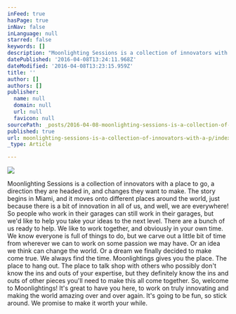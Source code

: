 ```yaml
---
inFeed: true
hasPage: true
inNav: false
inLanguage: null
starred: false
keywords: []
description: "Moonlighting Sessions is a collection of innovators with a place to go, a direction they are headed in, and changes they want to make. The story begins in Miami, and it moves onto different places around the world, just because there is a bit of innovation in all of us, and well, we are everywhere!\_So people who work in their garages can still work in their garages, but we'd like to help you take your ideas to the next level. There are a bunch of us ready to help. We like to work together, and obviously in your own time. We know everyone is full of things to do, but we carve out a little bit of time from wherever we can to work on some passion we may have. Or an idea we think can change the world. Or a dream we finally decided to make come true. We always find the time. Moonlightings gives you the place. The place to hang out. The place to talk shop with others who possibly don't know the ins and outs of your expertise, but they definitely know the ins and outs of other pieces you'll need to make this all come together. So, welcome to Moonlightings! It's great to have you here, to work on truly innovating and making the world amazing over and over again. It's going to be fun, so stick around. We promise to make it worth your while.\_"
datePublished: '2016-04-08T13:24:11.968Z'
dateModified: '2016-04-08T13:23:15.959Z'
title: ''
author: []
authors: []
publisher:
  name: null
  domain: null
  url: null
  favicon: null
sourcePath: _posts/2016-04-08-moonlighting-sessions-is-a-collection-of-innovators-with-a-p.md
published: true
url: moonlighting-sessions-is-a-collection-of-innovators-with-a-p/index.html
_type: Article

---
```

![](https://the-grid-user-content.s3-us-west-2.amazonaws.com/ec4875f5-f907-47be-bd8f-04c91afeda6b.png)

Moonlighting Sessions is a collection of innovators with a place to go, a direction they are headed in, and changes they want to make. The story begins in Miami, and it moves onto different places around the world, just because there is a bit of innovation in all of us, and well, we are everywhere! So people who work in their garages can still work in their garages, but we'd like to help you take your ideas to the next level. There are a bunch of us ready to help. We like to work together, and obviously in your own time. We know everyone is full of things to do, but we carve out a little bit of time from wherever we can to work on some passion we may have. Or an idea we think can change the world. Or a dream we finally decided to make come true. We always find the time. Moonlightings gives you the place. The place to hang out. The place to talk shop with others who possibly don't know the ins and outs of your expertise, but they definitely know the ins and outs of other pieces you'll need to make this all come together. So, welcome to Moonlightings! It's great to have you here, to work on truly innovating and making the world amazing over and over again. It's going to be fun, so stick around. We promise to make it worth your while.